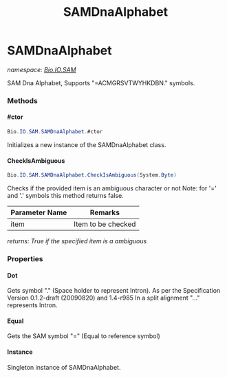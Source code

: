 ﻿---
title: SAMDnaAlphabet
---

# SAMDnaAlphabet
_namespace: [Bio.IO.SAM](N-Bio.IO.SAM.html)_

SAM Dna Alphabet, Supports "=ACMGRSVTWYHKDBN." symbols.

### Methods

#### #ctor
```csharp
Bio.IO.SAM.SAMDnaAlphabet.#ctor
```
Initializes a new instance of the SAMDnaAlphabet class.

#### CheckIsAmbiguous
```csharp
Bio.IO.SAM.SAMDnaAlphabet.CheckIsAmbiguous(System.Byte)
```
Checks if the provided item is an ambiguous character or not
 Note: for '=' and '.' symbols this method returns false.

|Parameter Name|Remarks|
|--------------|-------|
|item|Item to be checked|

_returns: True if the specified item is a ambiguous_



### Properties

#### Dot
Gets symbol "." (Space holder to represent Intron).
 As per the Specification Version 0.1.2-draft (20090820) and 1.4-r985
 In a split alignment "..." represents Intron.
#### Equal
Gets the SAM symbol "=" (Equal to reference symbol)
#### Instance
Singleton instance of SAMDnaAlphabet.

